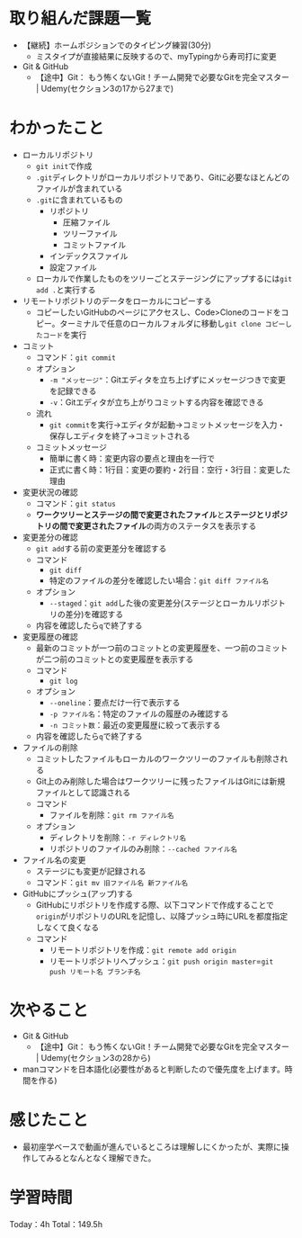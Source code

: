 # 取り組んだ課題一覧
- 【継続】ホームポジションでのタイピング練習(30分)
	- ミスタイプが直接結果に反映するので、myTypingから寿司打に変更
- Git & GitHub
	- 【途中】Git： もう怖くないGit！チーム開発で必要なGitを完全マスター | Udemy(セクション3の17から27まで)

# わかったこと
- ローカルリポジトリ
	- `git init`で作成
	- `.git`ディレクトリがローカルリポジトリであり、Gitに必要なほとんどのファイルが含まれている
	- `.git`に含まれているもの
		- リポジトリ
			- 圧縮ファイル
			- ツリーファイル
			- コミットファイル
		- インデックスファイル
		- 設定ファイル
	- ローカルで作業したものをツリーごとステージングにアップするには`git add .`と実行する
- リモートリポジトリのデータをローカルにコピーする
	- コピーしたいGitHubのページにアクセスし、Code>Cloneのコードをコピー。ターミナルで任意のローカルフォルダに移動し`git clone コピーしたコード`を実行
- コミット
	- コマンド：`git commit`
	- オプション
		- `-m "メッセージ"`：Gitエディタを立ち上げずにメッセージつきで変更を記録できる
		- `-v`：Gitエディタが立ち上がりコミットする内容を確認できる
	- 流れ
		- `git commit`を実行→エディタが起動→コミットメッセージを入力・保存しエディタを終了→コミットされる
	- コミットメッセージ
		- 簡単に書く時：変更内容の要点と理由を一行で
		- 正式に書く時：1行目：変更の要約・2行目：空行・3行目：変更した理由
- 変更状況の確認
	- コマンド：`git status`
	- **ワークツリーとステージの間で変更されたファイル**と**ステージとリポジトリの間で変更されたファイル**の両方のステータスを表示する
- 変更差分の確認
	- `git add`する前の変更差分を確認する
	- コマンド
		- `git diff`
		- 特定のファイルの差分を確認したい場合：`git diff ファイル名`
	- オプション
		- `--staged`：`git add`した後の変更差分(ステージとローカルリポジトリの差分)を確認する
	- 内容を確認したら`q`で終了する
- 変更履歴の確認
	- 最新のコミットが一つ前のコミットとの変更履歴を、一つ前のコミットが二つ前のコミットとの変更履歴を表示する
	- コマンド
		- `git log`
	- オプション
		- `--oneline`：要点だけ一行で表示する
		- `-p ファイル名`：特定のファイルの履歴のみ確認する
		- `-n コミット数`：最近の変更履歴に絞って表示する
	- 内容を確認したら`q`で終了する
- ファイルの削除
	- コミットしたファイルもローカルのワークツリーのファイルも削除される
	- Git上のみ削除した場合はワークツリーに残ったファイルはGitには新規ファイルとして認識される
	- コマンド
		- ファイルを削除：`git rm ファイル名`
	- オプション
		- ディレクトリを削除：`-r ディレクトリ名`
		- リポジトリのファイルのみ削除：`--cached ファイル名`
- ファイル名の変更
	- ステージにも変更が記録される
	- コマンド：`git mv 旧ファイル名 新ファイル名`
- GitHubにプッシュ(アップ)する
	- GitHubにリポジトリを作成する際、以下コマンドで作成することで`origin`がリポジトリのURLを記憶し、以降プッシュ時にURLを都度指定しなくて良くなる
	- コマンド
		- リモートリポジトリを作成：`git remote add origin`
		- リモートリポジトリへプッシュ：`git push origin master`=`git push リモート名 ブランチ名`

# 次やること
- Git & GitHub
	- 【途中】Git： もう怖くないGit！チーム開発で必要なGitを完全マスター | Udemy(セクション3の28から)
- manコマンドを日本語化(必要性があると判断したので優先度を上げます。時間を作る)

# 感じたこと
- 最初座学ベースで動画が進んでいるところは理解しにくかったが、実際に操作してみるとなんとなく理解できた。

# 学習時間
Today：4h Total：149.5h
